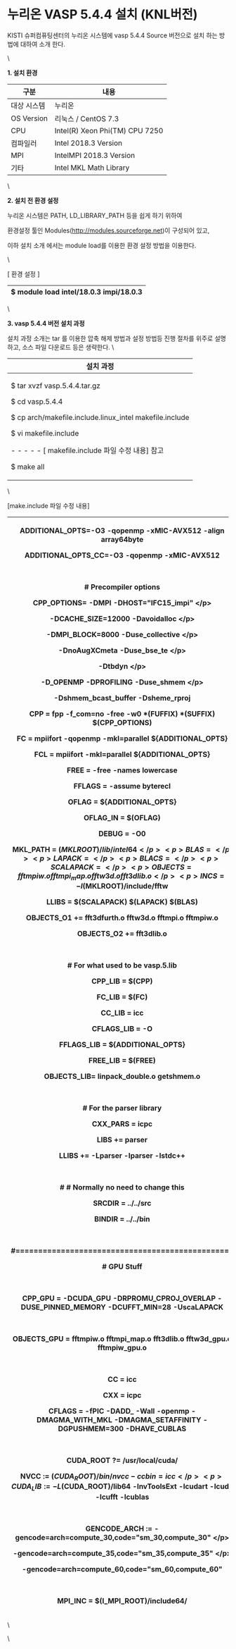 # 누리온 VASP 5.4.4 설치 (KNL버전)

KISTI 슈퍼컴퓨팅센터의 누리온 시스템에 vasp 5.4.4 Source 버전으로 설치 하는 방법에 대하여 소개 한다.

\


**1. 설치 환경**

|  **구분**     | **내용**                          |
| ----------- | ------------------------------- |
|  대상 시스템     |  누리온                            |
| OS Version  |  리눅스 / CentOS 7.3               |
|  CPU        |  Intel(R) Xeon Phi(TM) CPU 7250 |
|  컴파일러       |  Intel 2018.3 Version           |
|  MPI        |  IntelMPI 2018.3 Version        |
|  기타         |  Intel MKL Math Library         |

\


**2. 설치 전 환경 설정**

&#x20; 누리온 시스템은 PATH, LD\_LIBRARY\_PATH 등을 쉽게 하기 위하여&#x20;

&#x20; 환경설정 툴인 Modules(http://modules.sourceforge.net)이 구성되어 있고,

&#x20; 이하 설치 소개 에서는 module load를 이용한 환경 설정 방법을 이용한다.

\


\[ 환경 설정 ]

|  $ module load intel/18.0.3 impi/18.0.3 |
| --------------------------------------- |

\


**3. vasp 5.4.4 버전 설치 과정**

&#x20;설치 과정 소개는 tar 를 이용한 압축 해제 방법과 설정 방법등 진행 절차를 위주로 설명하고, 소스 파일 다운로드 등은 생략한다.  \


|  **설치 과정**                                                                                                                                                                                                            |
| --------------------------------------------------------------------------------------------------------------------------------------------------------------------------------------------------------------------- |
| <p>$ tar xvzf vasp.5.4.4.tar.gz</p><p>$ cd vasp.5.4.4</p><p>$ cp arch/makefile.include.linux_intel makefile.include</p><p>$ vi makefile.include</p><p> - - - - - [ makefile.include 파일 수정 내용] 참고</p><p>$ make all</p> |

\


\[make.include 파일 수정 내용]

| <p>ADDITIONAL_OPTS=-O3 -qopenmp -xMIC-AVX512 -align array64byte</p><p>ADDITIONAL_OPTS_CC=-O3 -qopenmp -xMIC-AVX512</p><p><br></p><p># Precompiler options</p><p>CPP_OPTIONS= -DMPI -DHOST=\"IFC15_impi\" \</p><p>-DCACHE_SIZE=12000 -Davoidalloc \</p><p>-DMPI_BLOCK=8000  -Duse_collective \</p><p>-DnoAugXCmeta -Duse_bse_te \</p><p>-Dtbdyn \</p><p>-D_OPENMP -DPROFILING -Duse_shmem \</p><p>-Dshmem_bcast_buffer -Dsheme_rproj</p><p>CPP = fpp -f_com=no -free -w0 $*$(FUFFIX) $*$(SUFFIX) $(CPP_OPTIONS)</p><p>FC = mpiifort -qopenmp -mkl=parallel ${ADDITIONAL_OPTS}</p><p>FCL = mpiifort -mkl=parallel ${ADDITIONAL_OPTS}</p><p>FREE = -free -names lowercase</p><p>FFLAGS = -assume byterecl</p><p>OFLAG = ${ADDITIONAL_OPTS}</p><p>OFLAG_IN = $(OFLAG)</p><p>DEBUG = -O0</p><p>MKL_PATH = $(MKLROOT)/lib/intel64</p><p>BLAS =</p><p>LAPACK =</p><p>BLACS = </p><p>SCALAPACK = </p><p>OBJECTS = fftmpiw.o fftmpi_map.o fftw3d.o fft3dlib.o</p><p>INCS =-I$(MKLROOT)/include/fftw</p><p>LLIBS = $(SCALAPACK) $(LAPACK) $(BLAS)</p><p>OBJECTS_O1 += fft3dfurth.o fftw3d.o fftmpi.o fftmpiw.o</p><p>OBJECTS_O2 += fft3dlib.o</p><p><br></p><p># For what used to be vasp.5.lib</p><p>CPP_LIB = $(CPP)</p><p>FC_LIB = $(FC)</p><p>CC_LIB = icc</p><p>CFLAGS_LIB = -O</p><p>FFLAGS_LIB = ${ADDITIONAL_OPTS}</p><p>FREE_LIB = $(FREE)</p><p>OBJECTS_LIB= linpack_double.o getshmem.o</p><p><br></p><p># For the parser library</p><p>CXX_PARS = icpc</p><p>LIBS += parser</p><p>LLIBS += -Lparser -lparser -lstdc++</p><p><br></p><p># # Normally no need to change this</p><p>SRCDIR = ../../src</p><p>BINDIR = ../../bin</p><p><br></p><p>#================================================</p><p># GPU Stuff</p><p><br></p><p>CPP_GPU    = -DCUDA_GPU -DRPROMU_CPROJ_OVERLAP -DUSE_PINNED_MEMORY -DCUFFT_MIN=28 -UscaLAPACK</p><p><br></p><p>OBJECTS_GPU = fftmpiw.o fftmpi_map.o fft3dlib.o fftw3d_gpu.o fftmpiw_gpu.o</p><p><br></p><p>CC         = icc</p><p>CXX        = icpc</p><p>CFLAGS     = -fPIC -DADD_ -Wall -openmp -DMAGMA_WITH_MKL -DMAGMA_SETAFFINITY -DGPUSHMEM=300 -DHAVE_CUBLAS</p><p><br></p><p>CUDA_ROOT  ?= /usr/local/cuda/</p><p>NVCC       := $(CUDA_ROOT)/bin/nvcc -ccbin=icc</p><p>CUDA_LIB   := -L$(CUDA_ROOT)/lib64 -lnvToolsExt -lcudart -lcuda -lcufft -lcublas</p><p><br></p><p>GENCODE_ARCH    := -gencode=arch=compute_30,code=\"sm_30,compute_30\" \</p><p>                   -gencode=arch=compute_35,code=\"sm_35,compute_35\" \</p><p>                   -gencode=arch=compute_60,code=\"sm_60,compute_60\"</p><p><br></p><p>MPI_INC    = $(I_MPI_ROOT)/include64/</p> |
| ------------------------------------------------------------------------------------------------------------------------------------------------------------------------------------------------------------------------------------------------------------------------------------------------------------------------------------------------------------------------------------------------------------------------------------------------------------------------------------------------------------------------------------------------------------------------------------------------------------------------------------------------------------------------------------------------------------------------------------------------------------------------------------------------------------------------------------------------------------------------------------------------------------------------------------------------------------------------------------------------------------------------------------------------------------------------------------------------------------------------------------------------------------------------------------------------------------------------------------------------------------------------------------------------------------------------------------------------------------------------------------------------------------------------------------------------------------------------------------------------------------------------------------------------------------------------------------------------------------------------------------------------------------------------------------------------------------------------------------------------------------------------------------------------------------------------------------------------------------------------------------------------------------------------------------------------------------------------------------------------------------------------------------------------------------------------------------------------------------------------------------------------------------------------------------------------------------------------------------------------------------------------------------------------------------------------------------------------------------------------------------------------------------------------------------------------------------------------------------------------------------------------------------------------------------------------------------------------------------------ |

\


\
